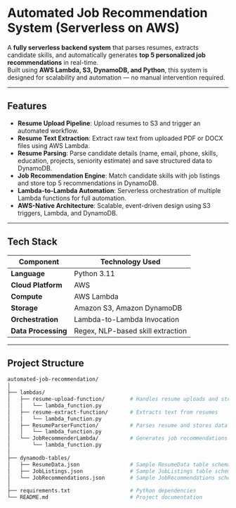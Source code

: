 # Automated Job Recommendation System (Serverless on AWS)

A **fully serverless backend system** that parses resumes, extracts candidate skills, and automatically generates **top 5 personalized job recommendations** in real-time.  
Built using **AWS Lambda, S3, DynamoDB, and Python**, this system is designed for scalability and automation — no manual intervention required.

---

## Features
- **Resume Upload Pipeline**: Upload resumes to S3 and trigger an automated workflow.
- **Resume Text Extraction**: Extract raw text from uploaded PDF or DOCX files using AWS Lambda.
- **Resume Parsing**: Parse candidate details (name, email, phone, skills, education, projects, seniority estimate) and save structured data to DynamoDB.
- **Job Recommendation Engine**: Match candidate skills with job listings and store top 5 recommendations in DynamoDB.
- **Lambda-to-Lambda Automation**: Serverless orchestration of multiple Lambda functions for full automation.
- **AWS-Native Architecture**: Scalable, event-driven design using S3 triggers, Lambda, and DynamoDB.

---

## Tech Stack
| Component            | Technology Used                        |
|----------------------|---------------------------------------|
| **Language**         | Python 3.11                           |
| **Cloud Platform**   | AWS                                   |
| **Compute**          | AWS Lambda                           |
| **Storage**          | Amazon S3, Amazon DynamoDB           |
| **Orchestration**    | Lambda-to-Lambda Invocation          |
| **Data Processing**  | Regex, NLP-based skill extraction     |

---

## Project Structure
```bash
automated-job-recommendation/
│
├── lambdas/
│   ├── resume-upload-function/        # Handles resume uploads and stores them in S3
│   │   └── lambda_function.py
│   ├── resume-extract-function/       # Extracts text from resumes
│   │   └── lambda_function.py
│   ├── ResumeParserFunction/          # Parses resume and stores data in DynamoDB
│   │   └── lambda_function.py
│   └── JobRecommenderLambda/          # Generates job recommendations
│       └── lambda_function.py
│
├── dynamodb-tables/
│   ├── ResumeData.json                # Sample ResumeData table schema
│   ├── JobListings.json               # Sample JobListings table schema
│   └── JobRecommendations.json        # Sample JobRecommendations schema
│
├── requirements.txt                   # Python dependencies
└── README.md                          # Project documentation
